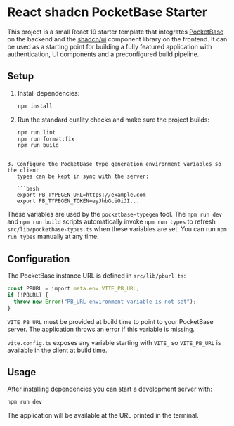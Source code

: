 # React shadcn PocketBase Starter

This project is a small React 19 starter template that integrates [PocketBase](https://pocketbase.io) on the backend and the [shadcn/ui](https://ui.shadcn.com/) component library on the frontend. It can be used as a starting point for building a fully featured application with authentication, UI components and a preconfigured build pipeline.

## Setup

1. Install dependencies:

   ```bash
   npm install
   ```

2. Run the standard quality checks and make sure the project builds:

   ```bash
   npm run lint
   npm run format:fix
   npm run build
```

3. Configure the PocketBase type generation environment variables so the client
   types can be kept in sync with the server:

   ```bash
   export PB_TYPEGEN_URL=https://example.com
   export PB_TYPEGEN_TOKEN=eyJhbGciOiJI...
   ```

   These variables are used by the `pocketbase-typegen` tool.
   The `npm run dev` and `npm run build` scripts automatically
   invoke `npm run types` to refresh `src/lib/pocketbase-types.ts` when these
   variables are set. You can run `npm run types` manually at any time.


## Configuration

The PocketBase instance URL is defined in `src/lib/pburl.ts`:

```ts
const PBURL = import.meta.env.VITE_PB_URL;
if (!PBURL) {
  throw new Error("PB_URL environment variable is not set");
}
```

`VITE_PB_URL` must be provided at build time to point to your PocketBase server.
The application throws an error if this variable is missing.

`vite.config.ts` exposes any variable starting with `VITE_` so `VITE_PB_URL` is
available in the client at build time.

## Usage

After installing dependencies you can start a development server with:

```bash
npm run dev
```

The application will be available at the URL printed in the terminal.
